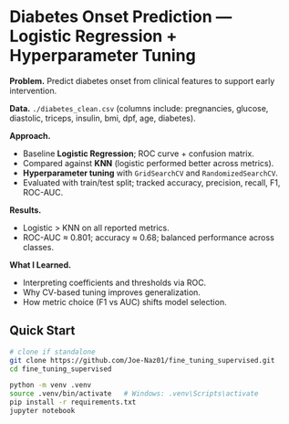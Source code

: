 # Diabetes Onset Prediction — Logistic Regression + Hyperparameter Tuning

**Problem.** Predict diabetes onset from clinical features to support early intervention.

**Data.** `./diabetes_clean.csv` (columns include: pregnancies, glucose, diastolic, triceps, insulin, bmi, dpf, age, diabetes).

**Approach.**
- Baseline **Logistic Regression**; ROC curve + confusion matrix.
- Compared against **KNN** (logistic performed better across metrics).
- **Hyperparameter tuning** with `GridSearchCV` and `RandomizedSearchCV`.
- Evaluated with train/test split; tracked accuracy, precision, recall, F1, ROC-AUC.

**Results.**
- Logistic > KNN on all reported metrics.
- ROC-AUC ≈ 0.801; accuracy ≈ 0.68; balanced performance across classes.

**What I Learned.**
- Interpreting coefficients and thresholds via ROC.
- Why CV-based tuning improves generalization.
- How metric choice (F1 vs AUC) shifts model selection.

## Quick Start
```bash
# clone if standalone
git clone https://github.com/Joe-Naz01/fine_tuning_supervised.git
cd fine_tuning_supervised

python -m venv .venv
source .venv/bin/activate   # Windows: .venv\Scripts\activate
pip install -r requirements.txt
jupyter notebook
